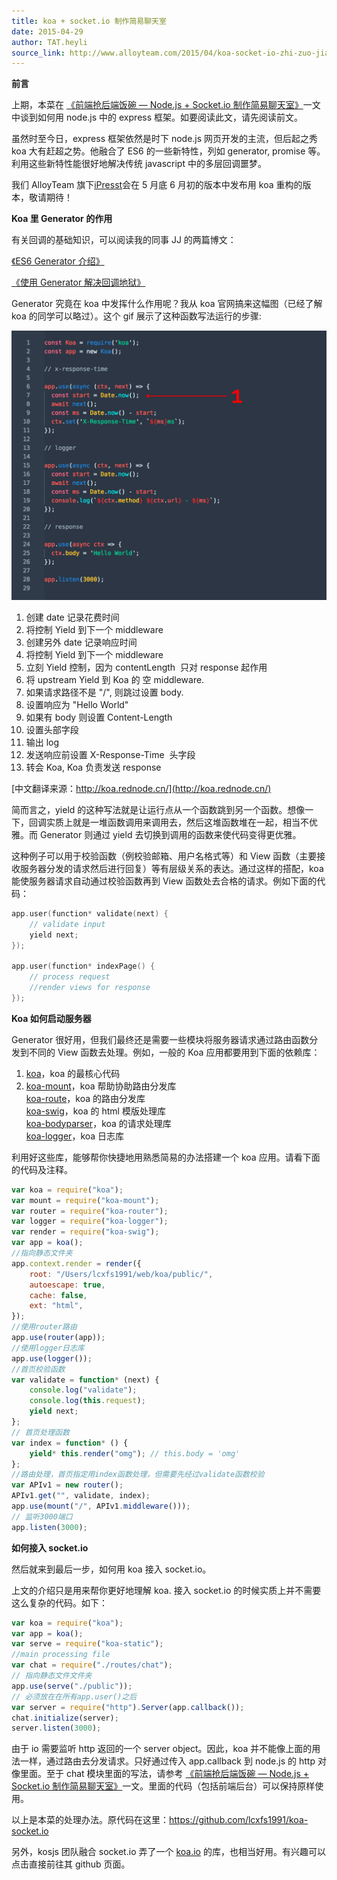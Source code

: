 ```yaml
---
title: koa + socket.io 制作简易聊天室
date: 2015-04-29
author: TAT.heyli
source_link: http://www.alloyteam.com/2015/04/koa-socket-io-zhi-zuo-jian-yi-liao-tian-shi/
---
```


<!-- {% raw %} - for jekyll -->

**前言**

上期，本菜在 [《](http://www.alloyteam.com/2015/04/qian-duan-qiang-hou-duan-fan-wan-node-js-socket-io-zhi-zuo-jian-yi-liao-tian-shi/)[前端抢后端饭碗 — Node.js + Socket.io 制作简易聊天室》](http://www.alloyteam.com/2015/04/qian-duan-qiang-hou-duan-fan-wan-node-js-socket-io-zhi-zuo-jian-yi-liao-tian-shi/)一文中谈到如何用 node.js 中的 express 框架。如要阅读此文，请先阅读前文。

虽然时至今日，express 框架依然是时下 node.js 网页开发的主流，但后起之秀 koa 大有赶超之势。他融合了 ES6 的一些新特性，列如 generator, promise 等。利用这些新特性能很好地解决传统 javascript 中的多层回调噩梦。

我们 AlloyTeam 旗下[iPresst](http://www.ipresst.com/)会在 5 月底 6 月初的版本中发布用 koa 重构的版本，敬请期待！

**Koa 里 Generator 的作用**

有关回调的基础知识，可以阅读我的同事 JJ 的两篇博文：

[《ES6 Generator 介绍》](http://www.alloyteam.com/2015/03/es6-generator-introduction/)

[《使用 Generator 解决回调地狱》](http://www.alloyteam.com/2015/04/solve-callback-hell-with-generator/)

Generator 究竟在 koa 中发挥什么作用呢？我从 koa 官网搞来这幅图（已经了解 koa 的同学可以略过）。这个 gif 展示了这种函数写法运行的步骤:

![](https://github.com/koajs/koa/raw/master/docs/middleware.gif)

1.  创建 date 记录花费时间
2.  将控制 Yield 到下一个 middleware
3.  创建另外 date 记录响应时间
4.  将控制 Yield 到下一个 middleware
5.  立刻 Yield 控制，因为 contentLength  只对 response 起作用
6.  将 upstream Yield 到 Koa 的 空 middleware.
7.  如果请求路径不是 "/", 则跳过设置 body.
8.  设置响应为 "Hello World"
9.  如果有 body 则设置 Content-Length
10. 设置头部字段
11. 输出 log
12. 发送响应前设置 X-Response-Time  头字段
13. 转会 Koa, Koa 负责发送 response

[中文翻译来源：http://koa.rednode.cn/](http://koa.rednode.cn/)

简而言之，yield 的这种写法就是让运行点从一个函数跳到另一个函数。想像一下，回调实质上就是一堆函数调用来调用去，然后这堆函数堆在一起，相当不优雅。而 Generator 则通过 yield 去切换到调用的函数来使代码变得更优雅。

这种例子可以用于校验函数（例校验邮箱、用户名格式等）和 View 函数（主要接收服务器分发的请求然后进行回复）等有层级关系的表达。通过这样的搭配，koa 能使服务器请求自动通过校验函数再到 View 函数处去合格的请求。例如下面的代码：

```c
app.user(function* validate(next) {
	// validate input
	yield next;
});
 
app.user(function* indexPage() {
	// process request
	//render views for response
});
```

**Koa 如何启动服务器**

Generator 很好用，但我们最终还是需要一些模块将服务器请求通过路由函数分发到不同的 View 函数去处理。例如，一般的 Koa 应用都要用到下面的依赖库：

1.  [koa](https://github.com/koajs/koa)，koa 的最核心代码
2.  [koa-mount](https://github.com/koajs/mount)，koa 帮助协助路由分发库  
    [koa-route](https://github.com/alexmingoia/koa-router)，koa 的路由分发库  
    [koa-s](https://github.com/koajs/static-cache)[wig](https://www.npmjs.com/package/koa-swig)，koa 的 html 模版处理库  
    [koa-bodyparser](https://github.com/koajs/bodyparser)，koa 的请求处理库  
    [koa-logger](https://github.com/koajs/logger)，koa 日志库

利用好这些库，能够帮你快捷地用熟悉简易的办法搭建一个 koa 应用。请看下面的代码及注释。

```javascript
var koa = require("koa");
var mount = require("koa-mount");
var router = require("koa-router");
var logger = require("koa-logger");
var render = require("koa-swig");
var app = koa();
//指向静态文件夹
app.context.render = render({
    root: "/Users/lcxfs1991/web/koa/public/",
    autoescape: true,
    cache: false,
    ext: "html",
});
//使用router路由
app.use(router(app));
//使用logger日志库
app.use(logger());
//首页校验函数
var validate = function* (next) {
    console.log("validate");
    console.log(this.request);
    yield next;
};
// 首页处理函数
var index = function* () {
    yield* this.render("omg"); // this.body = 'omg'
};
//路由处理，首页指定用index函数处理，但需要先经过validate函数校验
var APIv1 = new router();
APIv1.get("", validate, index);
app.use(mount("/", APIv1.middleware()));
// 监听3000端口
app.listen(3000);
```

**如何接入 socket.io**

然后就来到最后一步，如何用 koa 接入 socket.io。

上文的介绍只是用来帮你更好地理解 koa. 接入 socket.io 的时候实质上并不需要这么复杂的代码。如下：

```javascript
var koa = require("koa");
var app = koa();
var serve = require("koa-static");
//main processing file
var chat = require("./routes/chat");
// 指向静态文件文件夹
app.use(serve("./public"));
// 必须放在在所有app.user()之后
var server = require("http").Server(app.callback());
chat.initialize(server);
server.listen(3000);
```

由于 io 需要监听 http 返回的一个 server object。因此，koa 并不能像上面的用法一样，通过路由去分发请求。只好通过传入 app.callback 到 node.js 的 http 对像里面。至于 chat 模块里面的写法，请参考 [《](http://www.alloyteam.com/2015/04/qian-duan-qiang-hou-duan-fan-wan-node-js-socket-io-zhi-zuo-jian-yi-liao-tian-shi/)[前端抢后端饭碗 — Node.js + Socket.io 制作简易聊天室》](http://www.alloyteam.com/2015/04/qian-duan-qiang-hou-duan-fan-wan-node-js-socket-io-zhi-zuo-jian-yi-liao-tian-shi/)一文。里面的代码（包括前端后台）可以保持原样使用。

以上是本菜的处理办法。原代码在这里：<https://github.com/lcxfs1991/koa-socket.io>

另外，kosjs 团队融合 socket.io 弄了一个 [koa.io](https://github.com/koajs/koa.io) 的库，也相当好用。有兴趣可以点击直接前往其 github 页面。

<!-- {% endraw %} - for jekyll -->